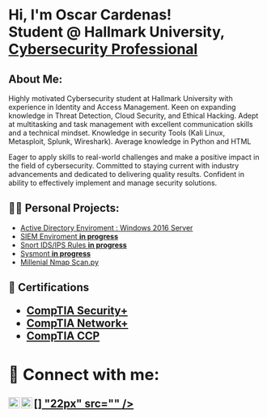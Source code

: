 <h1>Hi, I'm Oscar Cardenas! <br/> Student @ Hallmark University, <a href="https://www.linkedin.com/in/oscaracardenas">Cybersecurity Professional</a></h1>

<h2> About Me: </h2>

Highly motivated Cybersecurity student at Hallmark University with experience in Identity and Access Management. Keen on expanding knowledge in Threat Detection, Cloud Security, and Ethical Hacking. Adept at multitasking and task management with excellent communication skills and a technical mindset. Knowledge in security Tools (Kali Linux, Metasploit, Splunk, Wireshark). Average knowledge in Python and HTML

Eager to apply skills to real-world challenges and make a positive impact in the field of cybersecurity. Committed to staying current with industry advancements and dedicated to delivering quality results. Confident in ability to effectively implement and manage security solutions.

<h2>👨‍💻 Personal Projects:</h2>


  - [Active Directory Enviroment : Windows 2016 Server](https://github.com/Nullbyted/WindowsAD)
  - [SIEM Enviroment **in progress**](https://github.com/Nullbyted/SIEM_Enviroment)
  - [Snort IDS/IPS Rules **in progress**](https://github.com/Nullbyted/Snort_IDS-IPS)
  - [Sysmont **in progress**](https://github.com/Nullbyted/Sysmon)
  - [Millenial Nmap Scan.py](https://github.com/Nullbyted/MillenialNmapScan)


<h2>📑 Certifications <h/2>
  
- [CompTIA Security+](https://github.com/Nullbyted/OscarCardenas/files/10522257/CompTIA.Security%2B.ce.certificate.pdf)
- [CompTIA Network+](https://github.com/Nullbyted/OscarCardenas/files/10522245/CompTIA.Network%2B.ce.certificate.pdf)
- [CompTIA CCP](https://www.credly.com/badges/9ebbc3c8-31f8-4951-8ad3-277e5134b7fb)



<h2> 🤳 Connect with me:</h2>


[<img align="left" alt="Oscar A Cardenas | LinkedIn" width="22px" src="https://cdn.jsdelivr.net/npm/simple-icons@v3/icons/linkedin.svg" />][linkedin]

[linkedin]:https://www.linkedin.com/in/oscaracardenas

[<img align="left" alt="Oscar A Cardenas | Github" width="22px" src="https://user-images.githubusercontent.com/116131775/217347917-147d07f8-b056-41fb-b9ba-53c11f32ea90.png" />][
"22px" src="" />][linkedin]
